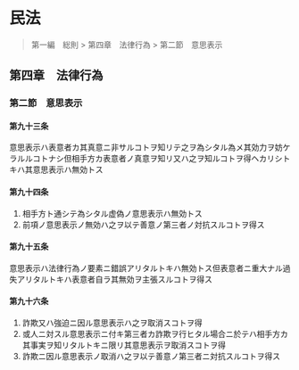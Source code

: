 # 民法

> 第一編　総則 > 第四章　法律行為 > 第二節　意思表示

## 第四章　法律行為

### 第二節　意思表示

#### 第九十三条

意思表示ハ表意者カ其真意ニ非サルコトヲ知リテ之ヲ為シタル為メ其効力ヲ妨ケラルルコトナシ但相手方カ表意者ノ真意ヲ知リ又ハ之ヲ知ルコトヲ得ヘカリシトキハ其意思表示ハ無効トス

#### 第九十四条

1. 相手方ト通シテ為シタル虚偽ノ意思表示ハ無効トス
2. 前項ノ意思表示ノ無効ハ之ヲ以テ善意ノ第三者ノ対抗スルコトヲ得ス

#### 第九十五条

意思表示ハ法律行為ノ要素ニ錯誤アリタルトキハ無効トス但表意者ニ重大ナル過失アリタルトキハ表意者自ラ其無効ヲ主張スルコトヲ得ス

#### 第九十六条

1. 詐欺又ハ強迫ニ因ル意思表示ハ之ヲ取消スコトヲ得
2. 或人ニ対スル意思表示ニ付キ第三者カ詐欺ヲ行ヒタル場合ニ於テハ相手方カ其事実ヲ知リタルトキニ限リ其意思表示ヲ取消スコトヲ得
3. 詐欺ニ因ル意思表示ノ取消ハ之ヲ以テ善意ノ第三者ニ対抗スルコトヲ得ス
